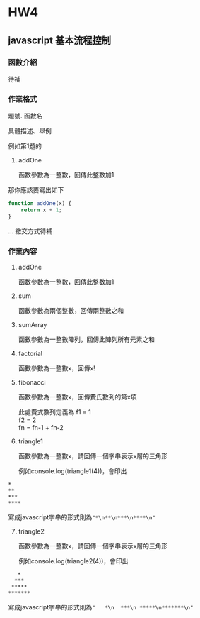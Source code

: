 # HW4

## javascript 基本流程控制

### 函數介紹
待補

### 作業格式

題號. 函數名

具體描述、舉例

例如第1題的

1. addOne

	函數參數為一整數，回傳此整數加1

那你應該要寫出如下
``` javascript
function addOne(x) {
	return x + 1;
}
```

...
繳交方式待補


### 作業內容

1. addOne

	函數參數為一整數，回傳此整數加1

2. sum

	函數參數為兩個整數，回傳兩整數之和

3. sumArray

	函數參數為一整數陣列，回傳此陣列所有元素之和

4. factorial

	函數參數為一整數x，回傳x!

5. fibonacci

	函數參數為一整數x，回傳費氏數列的第x項

	此處費式數列定義為
	f1 = 1  
	f2 = 2  
	fn = fn-1 + fn-2

6. triangle1

	函數參數為一整數x，請回傳一個字串表示x層的三角形

	例如console.log(triangle1(4))，會印出
	
```
*  
**  
***  
****  
```

寫成javascript字串的形式則為`"*\n**\n***\n****\n"`

7. triangle2
	
	函數參數為一整數x，請回傳一個字串表示x層的三角形

	例如console.log(triangle2(4))，會印出
	
```
   *
  ***
 *****
*******
```

寫成javascript字串的形式則為`"   *\n  ***\n *****\n*******\n"`
